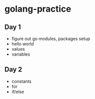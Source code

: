 # golang-practice 

## Day 1 
- figure out go modules, packages setup 
- hello world 
- values 
- variables
## Day 2 
- constants 
- for 
- if/else
